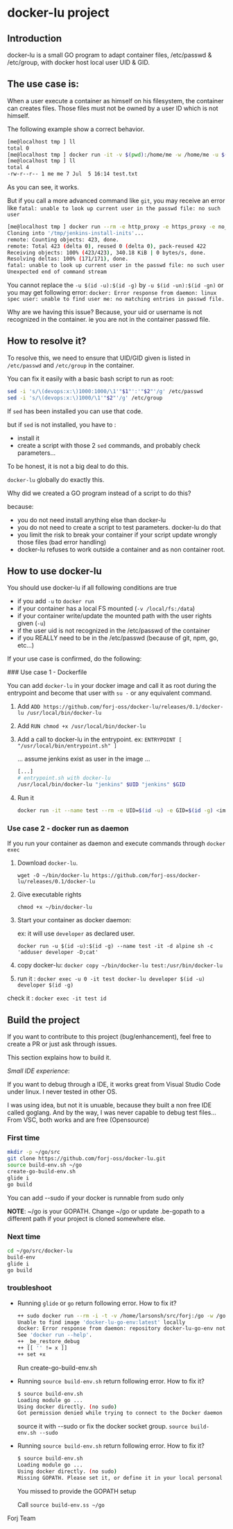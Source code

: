# docker-lu project

## Introduction

docker-lu is a small GO program to adapt container files, /etc/passwd & /etc/group, with docker host local user UID & GID.

## The use case is:

When a user execute a container as himself on his filesystem, the container can creates files.
Those files must not be owned by a user ID which is not himself.

The following example show a correct behavior.

```bash
[me@localhost tmp ] ll
total 0
[me@localhost tmp ] docker run -it -v $(pwd):/home/me -w /home/me -u $(id -u):$(id -g) --rm alpine sh -c "echo blabla > test.txt"
[me@localhost tmp ] ll
total 4
-rw-r--r-- 1 me me 7 Jul  5 16:14 test.txt
```

As you can see, it works.

But if you call a more advanced command like `git`, you may receive an error like `fatal: unable to look up current user in the passwd file: no such user`

```bash
[me@localhost tmp ] docker run --rm -e http_proxy -e https_proxy -e no_proxy -it -u 1001:1001 forjdevops/jenkins git clone https://github.com/forj-oss/jenkins-install-inits /tmp/jenkins-install-inits
Cloning into '/tmp/jenkins-install-inits'...
remote: Counting objects: 423, done.
remote: Total 423 (delta 0), reused 0 (delta 0), pack-reused 422
Receiving objects: 100% (423/423), 340.18 KiB | 0 bytes/s, done.
Resolving deltas: 100% (171/171), done.
fatal: unable to look up current user in the passwd file: no such user
Unexpected end of command stream
```

You cannot replace the `-u $(id -u):$(id -g)` by `-u $(id -un):$(id -gn)` or you may get following error: 
`docker: Error response from daemon: linux spec user: unable to find user me: no matching entries in passwd file.`

Why are we having this issue? Because, your uid or username is not recognized in the container. ie you are not in the container passwd file.

## How to resolve it?

To resolve this, we need to ensure that UID/GID given is listed in `/etc/passwd` and `/etc/group` in the container.

You can fix it easily with a basic bash script to run as root:

```bash
sed -i 's/\(devops:x:\)1000:1000/\1'"$1"':'"$2"'/g' /etc/passwd
sed -i 's/\(devops:x:\)1000/\1'"$2"'/g' /etc/group
```

If `sed` has been installed you can use that code.

but if `sed` is not installed, you have to :
- install it
- create a script with those 2 `sed` commands, and probably check parameters...

To be honest, it is not a big deal to do this.

`docker-lu` globally do exactly this.

Why did we created a GO program instead of a script to do this?

because:

- you do not need install anything else than docker-lu
- you do not need to create a script to test parameters. docker-lu do that
- you limit the risk to break your container if your script update wrongly those files (bad error handling)
- docker-lu refuses to work outside a container and as non container root.

## How to use docker-lu

You should use docker-lu if all following conditions are true

- if you add `-u` to `docker run`
- if your container has a local FS mounted (`-v /local/fs:/data`)
- if your container write/update the mounted path with the user rights given (`-u`)
- if the user uid is not recognized in the /etc/passwd of the container
- if you REALLY need to be in the /etc/passwd (because of git, npm, go, etc...)

If your use case is confirmed, do the following:

### Use case 1 - Dockerfile

You can add `docker-lu` in your docker image and call it as root during the entrypoint and become that user with `su -` or any equivalent command.

1. Add `ADD https://github.com/forj-oss/docker-lu/releases/0.1/docker-lu /usr/local/bin/docker-lu`
2. Add `RUN chmod +x /usr/local/bin/docker-lu`
3. Add a call to docker-lu in the entrypoint. ex: `ENTRYPOINT [ "/usr/local/bin/entrypoint.sh" ]`

    ... assume jenkins exist as user in the image ...
    
    ```bash
    [...]
    # entrypoint.sh with docker-lu
    /usr/local/bin/docker-lu "jenkins" $UID "jenkins" $GID

    ```
4. Run it

    ```bash
    docker run -it --name test --rm -e UID=$(id -u) -e GID=$(id -g) <image> <tool> <parameters>
    ```

### Use case 2 - docker run as daemon

If you run your container as daemon and execute commands through `docker exec`

1. Download `docker-lu`. 

    `wget -O ~/bin/docker-lu https://github.com/forj-oss/docker-lu/releases/0.1/docker-lu`

2. Give executable rights

    `chmod +x ~/bin/docker-lu`
3. Start your container as docker daemon: 
    
    ex: it will use `developer` as declared user.
    
    `docker run -u $(id -u):$(id -g) --name test -it -d alpine sh -c 'adduser developer -D;cat'`
4. copy docker-lu: `docker copy ~/bin/docker-lu test:/usr/bin/docker-lu`
5. run it : `docker exec -u 0 -it test docker-lu developer $(id -u) developer $(id -g)`


check it : `docker exec -it test id`

## Build the project

If you want to contribute to this project (bug/enhancement), feel free to create a PR or just ask through issues.

This section explains how to build it.

*Small IDE experience*:

If you want to debug through a IDE, it works great from Visual Studio Code under linux.
I never tested in other OS.

I was using idea, but not it is unuable, because they built a non free IDE called goglang. 
And by the way, I was never capable to debug test files... From VSC, both works and are free (Opensource)

### First time

```bash
mkdir -p ~/go/src
git clone https://github.com/forj-oss/docker-lu.git
source build-env.sh ~/go
create-go-build-env.sh
glide i
go build
```

You can add --sudo if your docker is runnable from sudo only

**NOTE**: ~/go is your GOPATH. Change ~/go or update .be-gopath to a different path if your project is cloned somewhere else.

### Next time

```bash
cd ~/go/src/docker-lu
build-env
glide i
go build
```

### troubleshoot

- Running `glide` or `go` return following error. How to fix it?

    ```bash
    ++ sudo docker run --rm -i -t -v /home/larsonsh/src/forj:/go -w /go/src/docker-lu -u 10001 docker-lu-go-env /usr/bin/glide init
    Unable to find image 'docker-lu-go-env:latest' locally
    docker: Error response from daemon: repository docker-lu-go-env not found: does not exist or no pull access.
    See 'docker run --help'.
    ++ _be_restore_debug
    ++ [[ '' != x ]]
    ++ set +x
    ```

    Run create-go-build-env.sh

- Running `source build-env.sh` return following error. How to fix it?

    ```bash
    $ source build-env.sh
    Loading module go ...
    Using docker directly. (no sudo)
    Got permission denied while trying to connect to the Docker daemon socket at unix:///var/run/docker.sock: Get http://%2Fvar%2Frun%2Fdocker.sock/v1.29/version: dial unix /var/run/docker.sock: connect: permission denied
    ```

    source it with --sudo or fix the docker socket group.
    `source build-env.sh --sudo`

- Running `source build-env.sh` return following error. How to fix it?

    ```bash
    $ source build-env.sh
    Loading module go ...
    Using docker directly. (no sudo)
    Missing GOPATH. Please set it, or define it in your local personal '.be-gopath' file
    ```
    You missed to provide the GOPATH setup

    Call `source build-env.ss ~/go`

Forj Team